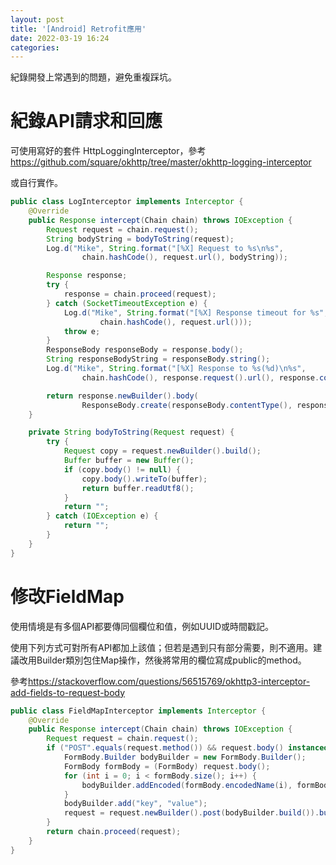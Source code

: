 ```yaml
---
layout: post
title: '[Android] Retrofit應用'
date: 2022-03-19 16:24
categories: 
---
```

紀錄開發上常遇到的問題，避免重複踩坑。

# 紀錄API請求和回應

可使用寫好的套件 HttpLoggingInterceptor，參考<https://github.com/square/okhttp/tree/master/okhttp-logging-interceptor>

或自行實作。
```java
public class LogInterceptor implements Interceptor {
    @Override
    public Response intercept(Chain chain) throws IOException {
        Request request = chain.request();
        String bodyString = bodyToString(request);
        Log.d("Mike", String.format("[%X] Request to %s\n%s",
                chain.hashCode(), request.url(), bodyString));

        Response response;
        try {
            response = chain.proceed(request);
        } catch (SocketTimeoutException e) {
            Log.d("Mike", String.format("[%X] Response timeout for %s",
                    chain.hashCode(), request.url()));
            throw e;
        }
        ResponseBody responseBody = response.body();
        String responseBodyString = responseBody.string();
        Log.d("Mike", String.format("[%X] Response to %s(%d)\n%s",
                chain.hashCode(), response.request().url(), response.code(), responseBodyString));

        return response.newBuilder().body(
                ResponseBody.create(responseBody.contentType(), responseBodyString.getBytes())).build();
    }

    private String bodyToString(Request request) {
        try {
            Request copy = request.newBuilder().build();
            Buffer buffer = new Buffer();
            if (copy.body() != null) {
                copy.body().writeTo(buffer);
                return buffer.readUtf8();
            }
            return "";
        } catch (IOException e) {
            return "";
        }
    }
}
```

# 修改FieldMap

使用情境是有多個API都要傳同個欄位和值，例如UUID或時間戳記。

使用下列方式可對所有API都加上該值；但若是遇到只有部分需要，則不適用。建議改用Builder類別包住Map操作，然後將常用的欄位寫成public的method。

參考<https://stackoverflow.com/questions/56515769/okhttp3-interceptor-add-fields-to-request-body>
```java
public class FieldMapInterceptor implements Interceptor {
    @Override
    public Response intercept(Chain chain) throws IOException {
        Request request = chain.request();
        if ("POST".equals(request.method()) && request.body() instanceof FormBody) {
            FormBody.Builder bodyBuilder = new FormBody.Builder();
            FormBody formBody = (FormBody) request.body();
            for (int i = 0; i < formBody.size(); i++) {
                bodyBuilder.addEncoded(formBody.encodedName(i), formBody.encodedValue(i));
            }
            bodyBuilder.add("key", "value");
            request = request.newBuilder().post(bodyBuilder.build()).build();
        }
        return chain.proceed(request);
    }
}
```